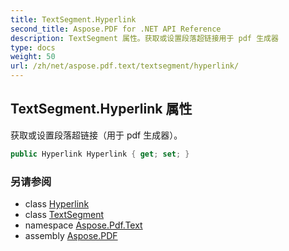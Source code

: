 ```yaml
---
title: TextSegment.Hyperlink
second_title: Aspose.PDF for .NET API Reference
description: TextSegment 属性。获取或设置段落超链接用于 pdf 生成器
type: docs
weight: 50
url: /zh/net/aspose.pdf.text/textsegment/hyperlink/
---
```

## TextSegment.Hyperlink 属性

获取或设置段落超链接（用于 pdf 生成器）。

```csharp
public Hyperlink Hyperlink { get; set; }
```

### 另请参阅

* class [Hyperlink](../../../aspose.pdf/hyperlink/)
* class [TextSegment](../)
* namespace [Aspose.Pdf.Text](../../../aspose.pdf.text/)
* assembly [Aspose.PDF](../../../)